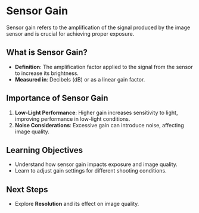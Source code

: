 # Sensor Gain

Sensor gain refers to the amplification of the signal produced by the image sensor and is crucial for achieving proper exposure.

## What is Sensor Gain?

- **Definition**: The amplification factor applied to the signal from the sensor to increase its brightness.
- **Measured in**: Decibels (dB) or as a linear gain factor.

## Importance of Sensor Gain

1. **Low-Light Performance**: Higher gain increases sensitivity to light, improving performance in low-light conditions.
2. **Noise Considerations**: Excessive gain can introduce noise, affecting image quality.

## Learning Objectives

- Understand how sensor gain impacts exposure and image quality.
- Learn to adjust gain settings for different shooting conditions.

## Next Steps

- Explore **Resolution** and its effect on image quality.
